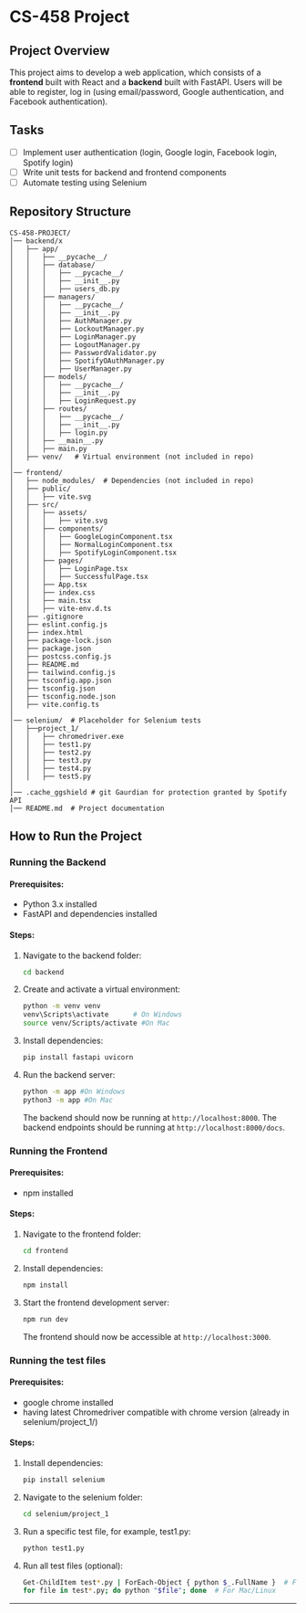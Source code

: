 # CS-458 Project

## Project Overview
This project aims to develop a web application, which consists of a **frontend** built with React and a **backend** built with FastAPI. Users will be able to register, log in (using email/password, Google authentication, and Facebook authentication).

## Tasks
- [ ] Implement user authentication (login, Google login, Facebook login, Spotify login)
- [ ] Write unit tests for backend and frontend components
- [ ] Automate testing using Selenium

## Repository Structure
```
CS-458-PROJECT/
│── backend/x
│   ├── app/
│   │   ├── __pycache__/
│   │   ├── database/
│   │   │   ├── __pycache__/
│   │   │   ├── __init__.py
│   │   │   ├── users_db.py
│   │   ├── managers/
│   │   │   ├── __pycache__/
│   │   │   ├── __init__.py
│   │   │   ├── AuthManager.py
│   │   │   ├── LockoutManager.py
│   │   │   ├── LoginManager.py
│   │   │   ├── LogoutManager.py
│   │   │   ├── PasswordValidator.py
│   │   │   ├── SpotifyOAuthManager.py
│   │   │   ├── UserManager.py
│   │   ├── models/
│   │   │   ├── __pycache__/
│   │   │   ├── __init__.py
│   │   │   ├── LoginRequest.py
│   │   ├── routes/
│   │   │   ├── __pycache__/
│   │   │   ├── __init__.py
│   │   │   ├── login.py
│   │   ├── __main__.py
│   │   ├── main.py
│   ├── venv/   # Virtual environment (not included in repo)
│
│── frontend/
│   ├── node_modules/  # Dependencies (not included in repo)
│   ├── public/
│   │   ├── vite.svg
│   ├── src/
│   │   ├── assets/
│   │   │   ├── vite.svg
│   │   ├── components/
│   │   │   ├── GoogleLoginComponent.tsx
│   │   │   ├── NormalLoginComponent.tsx
│   │   │   ├── SpotifyLoginComponent.tsx
│   │   ├── pages/
│   │   │   ├── LoginPage.tsx
│   │   │   ├── SuccessfulPage.tsx
│   │   ├── App.tsx
│   │   ├── index.css
│   │   ├── main.tsx
│   │   ├── vite-env.d.ts
│   ├── .gitignore
│   ├── eslint.config.js
│   ├── index.html
│   ├── package-lock.json
│   ├── package.json
│   ├── postcss.config.js
│   ├── README.md
│   ├── tailwind.config.js
│   ├── tsconfig.app.json
│   ├── tsconfig.json
│   ├── tsconfig.node.json
│   ├── vite.config.ts
│
│── selenium/  # Placeholder for Selenium tests
│   ├──project_1/
│   │   ├── chromedriver.exe
│   │   ├── test1.py
│   │   ├── test2.py
│   │   ├── test3.py
│   │   ├── test4.py
│   │   ├── test5.py
│
│── .cache_ggshield # git Gaurdian for protection granted by Spotify API
│── README.md  # Project documentation
```

## How to Run the Project

### Running the Backend
#### Prerequisites:
- Python 3.x installed
- FastAPI and dependencies installed

#### Steps:
1. Navigate to the backend folder:
   ```sh
   cd backend
   ```
2. Create and activate a virtual environment:
   ```sh
   python -m venv venv
   venv\Scripts\activate      # On Windows 
   source venv/Scripts/activate #On Mac
   ```
3. Install dependencies:
   ```sh
   pip install fastapi uvicorn
   ```
4. Run the backend server:
   ```sh
   python -m app #On Windows
   python3 -m app #On Mac
   ```
   The backend should now be running at `http://localhost:8000`.
   The backend endpoints should be running at `http://localhost:8000/docs`.

### Running the Frontend
#### Prerequisites:
- npm installed

#### Steps:
1. Navigate to the frontend folder:
   ```sh
   cd frontend
   ```
2. Install dependencies:
   ```sh
   npm install
   ```
3. Start the frontend development server:
   ```sh
   npm run dev
   ```
   The frontend should now be accessible at `http://localhost:3000`.

### Running the test files
#### Prerequisites:
- google chrome installed
- having latest Chromedriver compatible with chrome version (already in selenium/project_1/)

#### Steps:
1. Install dependencies:  
   ```sh
   pip install selenium
   ```
2. Navigate to the selenium folder:
   ```sh
   cd selenium/project_1
   ```
3. Run a specific test file, for example, test1.py:
   ```sh
   python test1.py
   ```
4. Run all test files (optional):
   ```sh
   Get-ChildItem test*.py | ForEach-Object { python $_.FullName }  # For Windows (Command Prompt)
   for file in test*.py; do python "$file"; done  # For Mac/Linux
   ```

---


